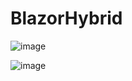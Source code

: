 # BlazorHybrid

![image](https://github.com/densen2014/BlazorHybrid/assets/8428709/0731b967-bd23-4173-bca7-b8d67bee225e)


![image](https://github.com/densen2014/BlazorHybrid/assets/8428709/2bb0ba80-0a76-4550-abe4-938772fa98b6)
